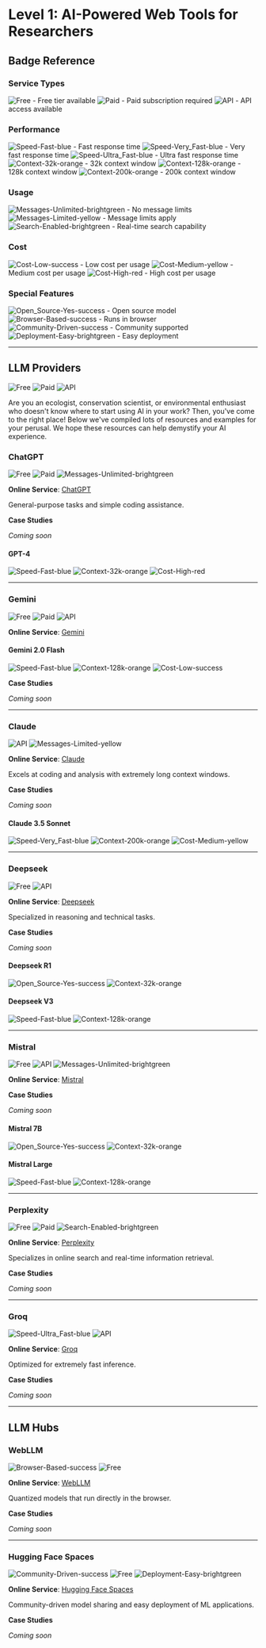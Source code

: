 # Level 1: AI-Powered Web Tools for Researchers

## Badge Reference

### Service Types
![Free](https://img.shields.io/badge/Free-success) - Free tier available
![Paid](https://img.shields.io/badge/Paid-informational) - Paid subscription required
![API](https://img.shields.io/badge/API-yellow) - API access available

### Performance
![Speed-Fast-blue](https://img.shields.io/badge/Speed-Fast-blue) - Fast response time
![Speed-Very_Fast-blue](https://img.shields.io/badge/Speed-Very_Fast-blue) - Very fast response time
![Speed-Ultra_Fast-blue](https://img.shields.io/badge/Speed-Ultra_Fast-blue) - Ultra fast response time
![Context-32k-orange](https://img.shields.io/badge/Context-32k-orange) - 32k context window
![Context-128k-orange](https://img.shields.io/badge/Context-128k-orange) - 128k context window
![Context-200k-orange](https://img.shields.io/badge/Context-200k-orange) - 200k context window

### Usage
![Messages-Unlimited-brightgreen](https://img.shields.io/badge/Messages-Unlimited-brightgreen) - No message limits
![Messages-Limited-yellow](https://img.shields.io/badge/Messages-Limited-yellow) - Message limits apply
![Search-Enabled-brightgreen](https://img.shields.io/badge/Search-Enabled-brightgreen) - Real-time search capability

### Cost
![Cost-Low-success](https://img.shields.io/badge/Cost-Low-success) - Low cost per usage
![Cost-Medium-yellow](https://img.shields.io/badge/Cost-Medium-yellow) - Medium cost per usage
![Cost-High-red](https://img.shields.io/badge/Cost-High-red) - High cost per usage

### Special Features
![Open_Source-Yes-success](https://img.shields.io/badge/Open_Source-Yes-success) - Open source model
![Browser-Based-success](https://img.shields.io/badge/Browser-Based-success) - Runs in browser
![Community-Driven-success](https://img.shields.io/badge/Community-Driven-success) - Community supported
![Deployment-Easy-brightgreen](https://img.shields.io/badge/Deployment-Easy-brightgreen) - Easy deployment

---

## LLM Providers

![Free](https://img.shields.io/badge/Free-success) ![Paid](https://img.shields.io/badge/Paid-informational) ![API](https://img.shields.io/badge/API-yellow)

Are you an ecologist, conservation scientist, or environmental enthusiast who doesn't know where to start using AI in your work? Then, you've come to the right place! Below we've compiled lots of resources and examples for your perusal. We hope these resources can help demystify your AI experience.

### ChatGPT
![Free](https://img.shields.io/badge/Free-success) ![Paid](https://img.shields.io/badge/Pro-informational) ![Messages-Unlimited-brightgreen](https://img.shields.io/badge/Messages-Unlimited-brightgreen)

**Online Service**: [ChatGPT](https://chatgpt.com)

General-purpose tasks and simple coding assistance.

**Case Studies**

*Coming soon*

#### GPT-4
![Speed-Fast-blue](https://img.shields.io/badge/Speed-Fast-blue) ![Context-32k-orange](https://img.shields.io/badge/Context-32k-orange) ![Cost-High-red](https://img.shields.io/badge/Cost-High-red)

---

### Gemini
![Free](https://img.shields.io/badge/Free-success) ![Paid](https://img.shields.io/badge/Pro-informational) ![API](https://img.shields.io/badge/API-yellow)

**Online Service**: [Gemini](https://aistudio.google.com)

#### Gemini 2.0 Flash
![Speed-Fast-blue](https://img.shields.io/badge/Speed-Fast-blue) ![Context-128k-orange](https://img.shields.io/badge/Context-128k-orange) ![Cost-Low-success](https://img.shields.io/badge/Cost-Low-success)

**Case Studies**

*Coming soon*

---

### Claude
![API](https://img.shields.io/badge/API-yellow) ![Messages-Limited-yellow](https://img.shields.io/badge/Messages-Limited-yellow)

**Online Service**: [Claude](https://claude.ai/)

Excels at coding and analysis with extremely long context windows.

**Case Studies**

*Coming soon*

#### Claude 3.5 Sonnet
![Speed-Very_Fast-blue](https://img.shields.io/badge/Speed-Very_Fast-blue) ![Context-200k-orange](https://img.shields.io/badge/Context-200k-orange) ![Cost-Medium-yellow](https://img.shields.io/badge/Cost-Medium-yellow)

---

### Deepseek
![Free](https://img.shields.io/badge/Free-success) ![API](https://img.shields.io/badge/API-yellow)

**Online Service**: [Deepseek](https://chat.deepseek.com)

Specialized in reasoning and technical tasks.

**Case Studies**

*Coming soon*

#### Deepseek R1
![Open_Source-Yes-success](https://img.shields.io/badge/Open_Source-Yes-success) ![Context-32k-orange](https://img.shields.io/badge/Context-32k-orange)

#### Deepseek V3
![Speed-Fast-blue](https://img.shields.io/badge/Speed-Fast-blue) ![Context-128k-orange](https://img.shields.io/badge/Context-128k-orange)

---

### Mistral
![Free](https://img.shields.io/badge/Free-success) ![API](https://img.shields.io/badge/API-yellow) ![Messages-Unlimited-brightgreen](https://img.shields.io/badge/Messages-Unlimited-brightgreen)

**Online Service**: [Mistral](https://chat.mistral.ai/)

**Case Studies**

*Coming soon*

#### Mistral 7B
![Open_Source-Yes-success](https://img.shields.io/badge/Open_Source-Yes-success) ![Context-32k-orange](https://img.shields.io/badge/Context-32k-orange)

#### Mistral Large
![Speed-Fast-blue](https://img.shields.io/badge/Speed-Fast-blue) ![Context-128k-orange](https://img.shields.io/badge/Context-128k-orange)

---

### Perplexity
![Free](https://img.shields.io/badge/Free-success) ![Paid](https://img.shields.io/badge/Pro-informational) ![Search-Enabled-brightgreen](https://img.shields.io/badge/Search-Enabled-brightgreen)

**Online Service**: [Perplexity](https://www.perplexity.ai/)

Specializes in online search and real-time information retrieval.

**Case Studies**

*Coming soon*

---

### Groq
![Speed-Ultra_Fast-blue](https://img.shields.io/badge/Speed-Ultra_Fast-blue) ![API](https://img.shields.io/badge/API-yellow)

**Online Service**: [Groq](https://groq.com/)

Optimized for extremely fast inference.

**Case Studies**

*Coming soon*

---

## LLM Hubs

### WebLLM
![Browser-Based-success](https://img.shields.io/badge/Browser-Based-success) ![Free](https://img.shields.io/badge/Free-success)

**Online Service**: [WebLLM](https://chat.webllm.ai/)

Quantized models that run directly in the browser.

**Case Studies**

*Coming soon*

---

### Hugging Face Spaces
![Community-Driven-success](https://img.shields.io/badge/Community-Driven-success) ![Free](https://img.shields.io/badge/Free-success) ![Deployment-Easy-brightgreen](https://img.shields.io/badge/Deployment-Easy-brightgreen)

**Online Service**: [Hugging Face Spaces](https://huggingface.co/spaces)

Community-driven model sharing and easy deployment of ML applications.

**Case Studies**

*Coming soon*
